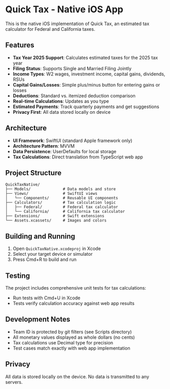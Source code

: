 # Quick Tax - Native iOS App

This is the native iOS implementation of Quick Tax, an estimated tax calculator for Federal and California taxes.


## Features

- **Tax Year 2025 Support**: Calculates estimated taxes for the 2025 tax year
- **Filing Status**: Supports Single and Married Filing Jointly
- **Income Types**: W2 wages, investment income, capital gains, dividends, RSUs
- **Capital Gains/Losses**: Simple plus/minus button for entering gains or losses
- **Deductions**: Standard vs. itemized deduction comparison
- **Real-time Calculations**: Updates as you type
- **Estimated Payments**: Track quarterly payments and get suggestions
- **Privacy First**: All data stored locally on device

## Architecture

- **UI Framework**: SwiftUI (standard Apple framework only)
- **Architecture Pattern**: MVVM
- **Data Persistence**: UserDefaults for local storage
- **Tax Calculations**: Direct translation from TypeScript web app

## Project Structure

```
QuickTaxNative/
├── Models/              # Data models and store
├── Views/               # SwiftUI views
│   └── Components/      # Reusable UI components
├── Calculators/         # Tax calculation logic
│   ├── Federal/         # Federal tax calculator
│   └── California/      # California tax calculator
├── Extensions/          # Swift extensions
└── Assets.xcassets/     # Images and colors
```

## Building and Running

1. Open `QuickTaxNative.xcodeproj` in Xcode
2. Select your target device or simulator
3. Press Cmd+R to build and run

## Testing

The project includes comprehensive unit tests for tax calculations:
- Run tests with Cmd+U in Xcode
- Tests verify calculation accuracy against web app results

## Development Notes

- Team ID is protected by git filters (see Scripts directory)
- All monetary values displayed as whole dollars (no cents)
- Tax calculations use Decimal type for precision
- Test cases match exactly with web app implementation

## Privacy

All data is stored locally on the device. No data is transmitted to any servers.